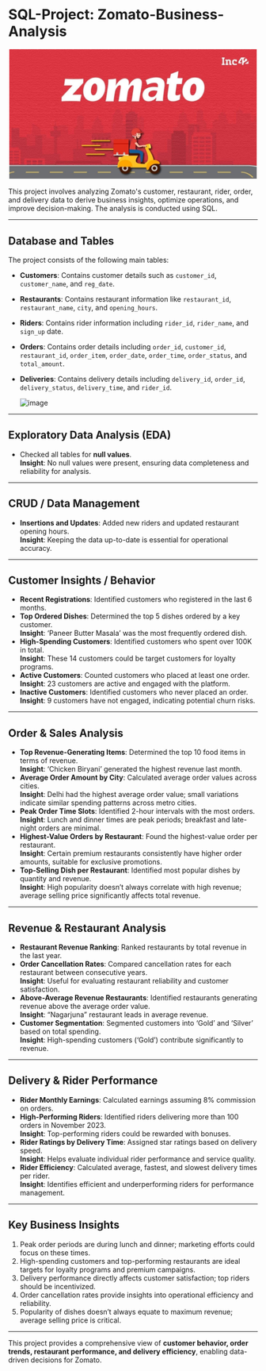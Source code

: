 # SQL-Project: Zomato-Business-Analysis

<p align="center">
  <img src="Zomato%20image.jpg" alt="Zomato Analysis" width="500"/>
</p>

This project involves analyzing Zomato's customer, restaurant, rider, order, and delivery data to derive business insights, optimize operations, and improve decision-making. The analysis is conducted using SQL.

---

## Database and Tables

The project consists of the following main tables:

- **Customers**: Contains customer details such as `customer_id`, `customer_name`, and `reg_date`.
- **Restaurants**: Contains restaurant information like `restaurant_id`, `restaurant_name`, `city`, and `opening_hours`.
- **Riders**: Contains rider information including `rider_id`, `rider_name`, and `sign_up` date.
- **Orders**: Contains order details including `order_id`, `customer_id`, `restaurant_id`, `order_item`, `order_date`, `order_time`, `order_status`, and `total_amount`.
- **Deliveries**: Contains delivery details including `delivery_id`, `order_id`, `delivery_status`, `delivery_time`, and `rider_id`.

  <img width="1325" height="706" alt="image" src="https://github.com/user-attachments/assets/93f3487d-ccbe-4530-a291-8f632e93bfed" />


---

## Exploratory Data Analysis (EDA)

- Checked all tables for **null values**.  
  **Insight**: No null values were present, ensuring data completeness and reliability for analysis.

---

## CRUD / Data Management

- **Insertions and Updates**: Added new riders and updated restaurant opening hours.  
  **Insight**: Keeping the data up-to-date is essential for operational accuracy.

---

## Customer Insights / Behavior

- **Recent Registrations**: Identified customers who registered in the last 6 months.  
- **Top Ordered Dishes**: Determined the top 5 dishes ordered by a key customer.  
  **Insight**: ‘Paneer Butter Masala’ was the most frequently ordered dish.  
- **High-Spending Customers**: Identified customers who spent over 100K in total.  
  **Insight**: These 14 customers could be target customers for loyalty programs.  
- **Active Customers**: Counted customers who placed at least one order.  
  **Insight**: 23 customers are active and engaged with the platform.  
- **Inactive Customers**: Identified customers who never placed an order.  
  **Insight**: 9 customers have not engaged, indicating potential churn risks.

---

## Order & Sales Analysis

- **Top Revenue-Generating Items**: Determined the top 10 food items in terms of revenue.  
  **Insight**: ‘Chicken Biryani’ generated the highest revenue last month.  
- **Average Order Amount by City**: Calculated average order values across cities.  
  **Insight**: Delhi had the highest average order value; small variations indicate similar spending patterns across metro cities.  
- **Peak Order Time Slots**: Identified 2-hour intervals with the most orders.  
  **Insight**: Lunch and dinner times are peak periods; breakfast and late-night orders are minimal.  
- **Highest-Value Orders by Restaurant**: Found the highest-value order per restaurant.  
  **Insight**: Certain premium restaurants consistently have higher order amounts, suitable for exclusive promotions.  
- **Top-Selling Dish per Restaurant**: Identified most popular dishes by quantity and revenue.  
  **Insight**: High popularity doesn’t always correlate with high revenue; average selling price significantly affects total revenue.

---

## Revenue & Restaurant Analysis

- **Restaurant Revenue Ranking**: Ranked restaurants by total revenue in the last year.  
- **Order Cancellation Rates**: Compared cancellation rates for each restaurant between consecutive years.  
  **Insight**: Useful for evaluating restaurant reliability and customer satisfaction.  
- **Above-Average Revenue Restaurants**: Identified restaurants generating revenue above the average order value.  
  **Insight**: “Nagarjuna” restaurant leads in average revenue.  
- **Customer Segmentation**: Segmented customers into ‘Gold’ and ‘Silver’ based on total spending.  
  **Insight**: High-spending customers (‘Gold’) contribute significantly to revenue.

---

## Delivery & Rider Performance

- **Rider Monthly Earnings**: Calculated earnings assuming 8% commission on orders.  
- **High-Performing Riders**: Identified riders delivering more than 100 orders in November 2023.  
  **Insight**: Top-performing riders could be rewarded with bonuses.  
- **Rider Ratings by Delivery Time**: Assigned star ratings based on delivery speed.  
  **Insight**: Helps evaluate individual rider performance and service quality.  
- **Rider Efficiency**: Calculated average, fastest, and slowest delivery times per rider.  
  **Insight**: Identifies efficient and underperforming riders for performance management.

---

## Key Business Insights

1. Peak order periods are during lunch and dinner; marketing efforts could focus on these times.
2. High-spending customers and top-performing restaurants are ideal targets for loyalty programs and premium campaigns.
3. Delivery performance directly affects customer satisfaction; top riders should be incentivized.
4. Order cancellation rates provide insights into operational efficiency and reliability.
5. Popularity of dishes doesn’t always equate to maximum revenue; average selling price is critical.

---

This project provides a comprehensive view of **customer behavior, order trends, restaurant performance, and delivery efficiency**, enabling data-driven decisions for Zomato.


